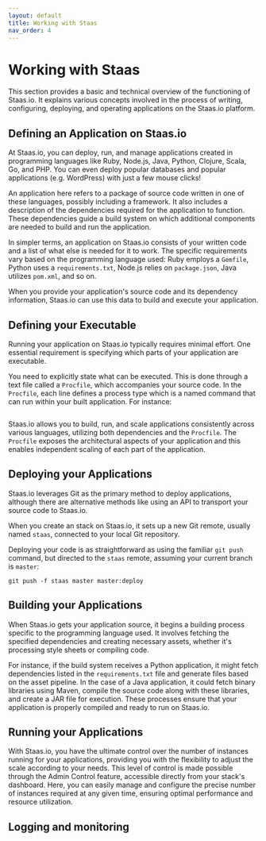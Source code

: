 ```yaml
---
layout: default
title: Working with Staas
nav_order: 4
---
```


# Working with Staas

This section provides a basic and technical overview of the functioning of Staas.io.
It explains various concepts involved in the process of writing, configuring, deploying, and operating applications on the Staas.io platform.


## Defining an Application on Staas.io

At Staas.io, you can deploy, run, and manage applications created in programming languages like Ruby, Node.js, Java, Python, Clojure, Scala, Go, and PHP. You can even deploy popular databases and popular applications (e.g. WordPress) with just a few mouse clicks!

An application here refers to a package of source code written in one of these languages, possibly including a framework. It also includes a description of the dependencies required for the application to function. These dependencies guide a build system on which additional components are needed to build and run the application.

In simpler terms, an application on Staas.io consists of your written code and a list of what else is needed for it to work. The specific requirements vary based on the programming language used: Ruby employs a `Gemfile`, Python uses a `requirements.txt`, Node.js relies on `package.json`, Java utilizes `pom.xml`, and so on.

When you provide your application's source code and its dependency information, Staas.io can use this data to build and execute your application.

## Defining your Executable

Running your application on Staas.io typically requires minimal effort. One essential requirement is specifying which parts of your application are executable.

You need to explicitly state what can be executed. This is done through a text file called a `Procfile`, which accompanies your source code. In the `Procfile`, each line defines a process type which is a named command that can run within your built application. For instance:

```

```
<!-- 
Here, the Procfile specifies a 'web' process type with the corresponding command needed to run it (java -jar lib/foobar.jar $PORT). Similarly, it defines a 'queue' process type and its corresponding command. -->

Staas.io allows you to build, run, and scale applications consistently across various languages, utilizing both dependencies and the `Procfile`. The `Procfile` exposes the architectural aspects of your application and this enables independent scaling of each part of the application.

## Deploying your Applications

Staas.io leverages Git as the primary method to deploy applications, although there are alternative methods like using an API to transport your source code to Staas.io.

When you create an stack on Staas.io, it sets up a new Git remote, usually named `staas`, connected to your local Git repository.

Deploying your code is as straightforward as using the familiar `git push` command, but directed to the `staas` remote, assuming your current branch is `master`:

```shell
git push -f staas master master:deploy
```

## Building your Applications

When Staas.io gets your application source, it begins a building process specific to the programming language used. It involves fetching the specified dependencies and creating necessary assets, whether it's processing style sheets or compiling code.

For instance, if the build system receives a Python application, it might fetch dependencies listed in the `requirements.txt` file and generate files based on the asset pipeline. In the case of a Java application, it could fetch binary libraries using Maven, compile the source code along with these libraries, and create a JAR file for execution. These processes ensure that your application is properly compiled and ready to run on Staas.io.


## Running your Applications

With Staas.io, you have the ultimate control over the number of instances running for your applications, providing you with the flexibility to adjust the scale according to your needs.
This level of control is made possible through the Admin Control feature, accessible directly from your stack's dashboard.
Here, you can easily manage and configure the precise number of instances required at any given time, ensuring optimal performance and resource utilization.

<!-- Staas.io offers the flexibility to scale your applications both horizontally and vertically. Horizontal scaling involves adding more instances of your application to distribute the load, ensuring efficient performance during high traffic periods. Vertical scaling, on the other hand, means increasing the resources (such as CPU, RAM, or storage) of a specific server, enabling your application to handle larger individual tasks. With Staas.io, you have the capability to adjust your application's scale dynamically, ensuring seamless performance and responsiveness, regardless of varying demands and complexities. -->

## Logging and monitoring

